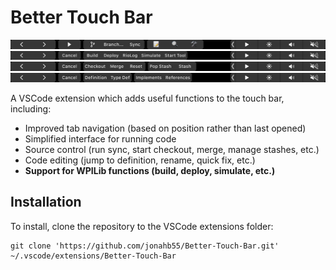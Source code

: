 # Better Touch Bar

![Screenshot of root menu](https://raw.githubusercontent.com/jonahb55/Better-Touch-Bar/master/screenshots/1-main.png)
![Screenshot of WPILib menu](https://raw.githubusercontent.com/jonahb55/Better-Touch-Bar/master/screenshots/2-wpilib.png)
![Screenshot of source control menu](https://raw.githubusercontent.com/jonahb55/Better-Touch-Bar/master/screenshots/3-git.png)
![Screenshot of code editing menu](https://raw.githubusercontent.com/jonahb55/Better-Touch-Bar/master/screenshots/4-dev.png)

A VSCode extension which adds useful functions to the touch bar, including:

- Improved tab navigation (based on position rather than last opened)
- Simplified interface for running code
- Source control (run sync, start checkout, merge, manage stashes, etc.)
- Code editing (jump to definition, rename, quick fix, etc.)
- **Support for WPILib functions (build, deploy, simulate, etc.)**

## Installation

To install, clone the repository to the VSCode extensions folder:

```
git clone 'https://github.com/jonahb55/Better-Touch-Bar.git' ~/.vscode/extensions/Better-Touch-Bar
```
